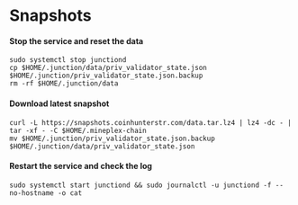 # Snapshots

#### Stop the service and reset the data <a href="#stop-the-service-and-reset-the-data" id="stop-the-service-and-reset-the-data"></a>

```
sudo systemctl stop junctiond
cp $HOME/.junction/data/priv_validator_state.json $HOME/.junction/priv_validator_state.json.backup
rm -rf $HOME/.junction/data
```

#### Download latest snapshot <a href="#download-latest-snapshot" id="download-latest-snapshot"></a>

```
curl -L https://snapshots.coinhunterstr.com/data.tar.lz4 | lz4 -dc - | tar -xf - -C $HOME/.mineplex-chain
mv $HOME/.junction/priv_validator_state.json.backup $HOME/.junction/data/priv_validator_state.json
```

#### Restart the service and check the log <a href="#restart-the-service-and-check-the-log" id="restart-the-service-and-check-the-log"></a>

```
sudo systemctl start junctiond && sudo journalctl -u junctiond -f --no-hostname -o cat
```
